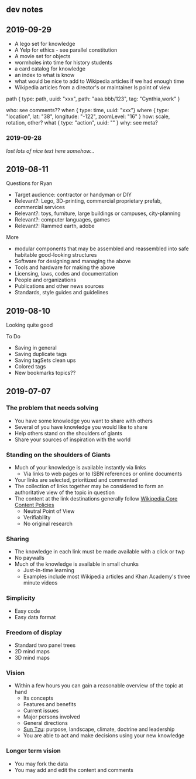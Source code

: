 ## dev notes


## 2019-09-29

* A lego set for knowledge
* A Yelp for ethics - see parallel constitution
* A movie set for objects
* wormholes into time for history students
* a card catalog for knowledge
* an index to what is know
* what would be nice to add to Wikipedia articles if we had enough time
* Wikipedia articles from a director's or maintainer
ls point of view

path { type: path, uuid: "xxx", path: "aaa.bbb/123", tag: "Cynthia,work" }

who: see comments??
when { type: time, uuid: "xxx"}
where { type: "location", lat: "38", longitude: "-122", zoomLevel: "16" }
how: scale, rotation, other?
what { type: "action", uuid: "" }
why: see meta?


### 2019-09-28


_lost lots of nice text here somehow..._

## 2019-08-11

Questions for Ryan

* Target audience: contractor or handyman or DIY
* Relevant?: Lego, 3D-printing, commercial proprietary prefab, commercial services
* Relevant?: toys, furniture, large buildings or campuses, city-planning
* Relevant?: computer languages, games
* Relevant?: Rammed earth, adobe

More

* modular components that may be assembled and reassembled into safe habitable good-looking structures
* Software for designing and managing the above
* Tools and hardware for making the above
* Licensing, laws, codes and documentation
* People and organizations
* Publications and other news sources
* Standards, style guides and guidelines





## 2019-08-10

Looking quite good

To Do

* Saving in general
* Saving duplicate tags
* Saving tagSets clean ups
* Colored tags
* New bookmarks topics??


## 2019-07-07

### The problem that needs solving

* You have some knowledge you want to share with others
* Several of you have knowledge you would like to share
* Help others stand on the shoulders of giants
* Share your sources of inspiration with the world


### Standing on the shoulders of Giants

* Much of your knowledge is available instantly via links
	* Via links to web pages or to ISBN references or online documents
* Your links are selected, prioritized and commented
* The collection of links together may be considered to form an authoritative view of the topic in question
* The content at the link destinations generally follow [Wikipedia Core Content Policies]( https://en.wikipedia.org/wiki/Wikipedia:Core_content_policies )
	* Neutral Point of View
	* Verifiability
	* No original research


### Sharing

* The knowledge in each link must be made available with a click or twp
* No paywalls
* Much of the knowledge is available in small chunks
	* Just-in-time learning
	* Examples include most Wikipedia articles and Khan Academy's three minute videos


### Simplicity

* Easy code
* Easy data format


### Freedom of display

* Standard two panel trees
* 2D mind maps
* 3D mind maps


### Vision

* Within a few hours you can gain a reasonable overview of the topic at hand
	* Its concepts
	* Features and benefits
	* Current issues
	* Major persons involved
	* General directions
	* [Sun Tzu]( https://medium.com/wardleymaps/on-being-lost-2ef5f05eb1ec ): purpose, landscape, climate, doctrine and leadership
	* You are able to act and make decisions using your new knowledge

### Longer term vision

* You may fork the data
* You may add and edit the content and comments
